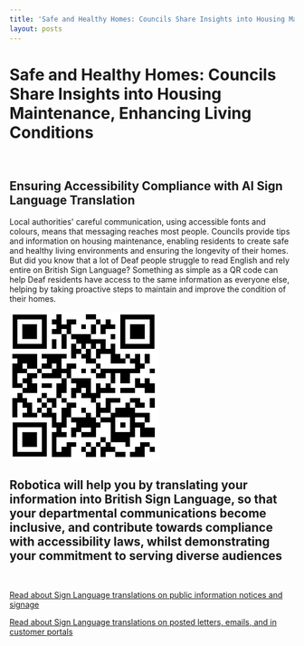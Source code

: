 ```yaml
---
title: 'Safe and Healthy Homes: Councils Share Insights into Housing Maintenance, Enhancing Living Conditions'
layout: posts
---
```


# Safe and Healthy Homes: Councils Share Insights into Housing Maintenance, Enhancing Living Conditions

![]()

## Ensuring Accessibility Compliance with AI Sign Language Translation

Local authorities' careful communication, using accessible fonts and colours, means that messaging reaches most people.  Councils provide tips and information on housing maintenance, enabling residents to create safe and healthy living environments and ensuring the longevity of their homes.  
But did you know that a lot of Deaf people struggle to read English and rely entire on British Sign Language?
Something as simple as a QR code can help Deaf residents have access to the same information as everyone else, helping by taking proactive steps to maintain and improve the condition of their homes.

![QR Code](/posts/images/qr-contact.png)

## Robotica will help you by translating your information into British Sign Language, so that your departmental communications become inclusive, and contribute towards compliance with accessibility laws, whilst demonstrating your commitment to serving diverse audiences

<br/>

[Read about Sign Language translations on public information notices and signage](/solutions/gazette)

[Read about Sign Language translations on posted letters, emails, and in customer portals](/solutions/correspondent)
